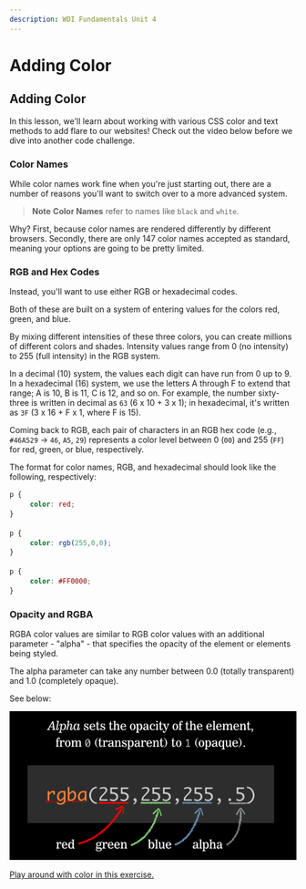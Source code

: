 ```yaml
---
description: WDI Fundamentals Unit 4
---
```


# Adding Color

## Adding Color

In this lesson, we'll learn about working with various CSS color and text methods to add flare to our websites! Check out the video below before we dive into another code challenge.

### Color Names

While color names work fine when you're just starting out, there are a number of reasons you'll want to switch over to a more advanced system.

> **Note** **Color Names** refer to names like `black` and `white`.

Why? First, because color names are rendered differently by different browsers. Secondly, there are only 147 color names accepted as standard, meaning your options are going to be pretty limited.

### RGB and Hex Codes

Instead, you'll want to use either RGB or hexadecimal codes.

Both of these are built on a system of entering values for the colors red, green, and blue.

By mixing different intensities of these three colors, you can create millions of different colors and shades. Intensity values range from 0 \(no intensity\) to 255 \(full intensity\) in the RGB system.

In a decimal \(10\) system, the values each digit can have run from 0 up to 9. In a hexadecimal \(16\) system, we use the letters A through F to extend that range; A is 10, B is 11, C is 12, and so on. For example, the number sixty-three is written in decimal as `63` \(6 x 10 + 3 x 1\); in hexadecimal, it's written as `3F` \(3 x 16 + F x 1, where F is 15\).

Coming back to RGB, each pair of characters in an RGB hex code \(e.g., `#46A529` -&gt; `46`, `A5`, `29`\) represents a color level between 0 \(`00`\) and 255 \(`FF`\) for red, green, or blue, respectively.

The format for color names, RGB, and hexadecimal should look like the following, respectively:

```css
p {
     color: red;
}

p {
     color: rgb(255,0,0);
}

p {
     color: #FF0000;
}
```

### Opacity and RGBA

RGBA color values are similar to RGB color values with an additional parameter - "alpha" - that specifies the opacity of the element or elements being styled.

The alpha parameter can take any number between 0.0 \(totally transparent\) and 1.0 \(completely opaque\).

See below:

![](../../.gitbook/assets/rgb%20%281%29.png)

[Play around with color in this exercise.](adding-color-exercise.md)

